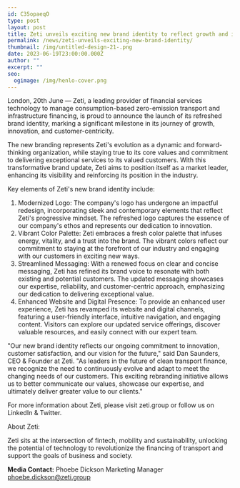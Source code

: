 ```yaml
---
id: C35opaeqO
type: post
layout: post
title: Zeti unveils exciting new brand identity to reflect growth and innovation
permalink: /news/zeti-unveils-exciting-new-brand-identity/
thumbnail: /img/untitled-design-21-.png
date: 2023-06-19T23:00:00.000Z
author: ""
excerpt: ""
seo:
  ogimage: /img/henlo-cover.png
---
```

London, 20th June — Zeti, a leading provider of financial services technology to manage consumption-based zero-emission transport and infrastructure financing, is proud to announce the launch of its refreshed brand identity, marking a significant milestone in its journey of growth, innovation, and customer-centricity.

The new branding represents Zeti's evolution as a dynamic and forward-thinking organization, while staying true to its core values and commitment to delivering exceptional services to its valued customers. With this transformative brand update, Zeti aims to position itself as a market leader, enhancing its visibility and reinforcing its position in the industry.

Key elements of Zeti's new brand identity include:

1. Modernized Logo: The company's logo has undergone an impactful redesign, incorporating sleek and contemporary elements that reflect Zeti's progressive mindset. The refreshed logo captures the essence of our company's ethos and represents our dedication to innovation.
2. Vibrant Color Palette: Zeti embraces a fresh color palette that infuses energy, vitality, and a trust into the brand. The vibrant colors reflect our commitment to staying at the forefront of our industry and engaging with our customers in exciting new ways.
3. Streamlined Messaging: With a renewed focus on clear and concise messaging, Zeti has refined its brand voice to resonate with both existing and potential customers. The updated messaging showcases our expertise, reliability, and customer-centric approach, emphasizing our dedication to delivering exceptional value.
4. Enhanced Website and Digital Presence: To provide an enhanced user experience, Zeti has revamped its website and digital channels, featuring a user-friendly interface, intuitive navigation, and engaging content. Visitors can explore our updated service offerings, discover valuable resources, and easily connect with our expert team.

"Our new brand identity reflects our ongoing commitment to innovation, customer satisfaction, and our vision for the future," said Dan Saunders, CEO & Founder at Zeti. "As leaders in the future of clean transport finance, we recognize the need to continuously evolve and adapt to meet the changing needs of our customers. This exciting rebranding initiative allows us to better communicate our values, showcase our expertise, and ultimately deliver greater value to our clients."

For more information about Zeti, please visit zeti.group or follow us on LinkedIn & Twitter.

About Zeti:

Zeti sits at the intersection of fintech, mobility and sustainability, unlocking the potential of technology to revolutionize the financing of transport and support the goals of business and society.

**Media Contact:** Phoebe Dickson Marketing Manager phoebe.dickson@zeti.group